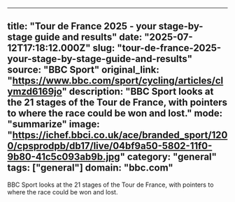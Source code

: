 ---
   title: "Tour de France 2025 - your stage-by-stage guide and results"
   date: "2025-07-12T17:18:12.000Z"
   slug: "tour-de-france-2025-your-stage-by-stage-guide-and-results"
   source: "BBC Sport"
   original_link: "https://www.bbc.com/sport/cycling/articles/clymzd6169jo"
   description: "BBC Sport looks at the 21 stages of the Tour de France, with pointers to where the race could be won and lost."
   mode: "summarize"
   image: "https://ichef.bbci.co.uk/ace/branded_sport/1200/cpsprodpb/db17/live/04bf9a50-5802-11f0-9b80-41c5c093ab9b.jpg"
   category: "general"
   tags: ["general"]
   domain: "bbc.com"
  ---
  BBC Sport looks at the 21 stages of the Tour de France, with pointers to where the race could be won and lost.